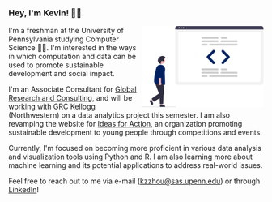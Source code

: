 ### Hey, I'm Kevin! 👋🏼
<img align = "right" src = "code.png" width = "240">

I'm a freshman at the University of Pennsylvania studying Computer Science 👨‍💻.  I'm interested in the ways in which computation and data can be used to promote sustainable development and social impact.

I'm an Associate Consultant for [Global Research and Consulting](https://www.grcglobalgroup.com/), and will be working with GRC Kellogg (Northwestern) on a data analytics project this semester.  I am also revamping the website for [Ideas for Action](https://ideas4action.org/), an organization promoting sustainable development to young people through competitions and events.

Currently, I'm focused on becoming more proficient in various data analysis and visualization tools using Python and R.  I am also learning more about machine learning and its potential applications to address real-world issues.

Feel free to reach out to me via e-mail (kzzhou@sas.upenn.edu) or through [LinkedIn](https://www.linkedin.com/in/kzzhou)!